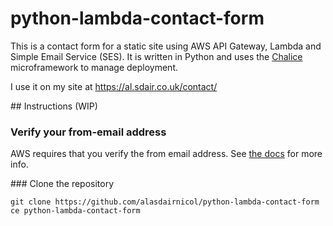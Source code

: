 # python-lambda-contact-form

This is a contact form for a static site using AWS API Gateway, Lambda
and Simple Email Service (SES). It is written in Python and uses the
[Chalice][1] microframework to manage deployment.

I use it on my site at https://al.sdair.co.uk/contact/

## Instructions (WIP)

### Verify your from-email address

AWS requires that you verify the from email address. See [the docs][2]
for more info.

### Clone the repository

    git clone https://github.com/alasdairnicol/python-lambda-contact-form
    ce python-lambda-contact-form

[1]: https://github.com/awslabs/chalice 
[2]: http://docs.aws.amazon.com/ses/latest/DeveloperGuide/verify-email-addresses.html
